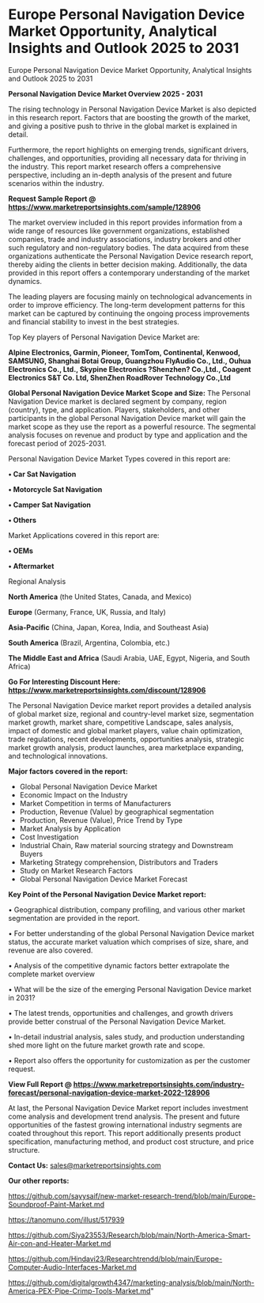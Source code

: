 # Europe Personal Navigation Device Market Opportunity, Analytical Insights and Outlook 2025 to 2031
Europe Personal Navigation Device Market Opportunity, Analytical Insights and Outlook 2025 to 2031

<Strong> Personal Navigation Device Market Overview 2025 - 2031</strong>

The rising technology in Personal Navigation Device Market is also depicted in this research report. Factors that are boosting the growth of the market, and giving a positive push to thrive in the global market is explained in detail.

Furthermore, the report highlights on emerging trends, significant drivers, challenges, and opportunities, providing all necessary data for thriving in the industry. This report market research offers a comprehensive perspective, including an in-depth analysis of the present and future scenarios within the industry.

<strong>Request Sample Report @ <a href=https://www.marketreportsinsights.com/sample/128906>https://www.marketreportsinsights.com/sample/128906</a></strong>

The market overview included in this report provides information from a wide range of resources like government organizations, established companies, trade and industry associations, industry brokers and other such regulatory and non-regulatory bodies. The data acquired from these organizations authenticate the Personal Navigation Device research report, thereby aiding the clients in better decision making. Additionally, the data provided in this report offers a contemporary understanding of the market dynamics.

The leading players are focusing mainly on technological advancements in order to improve efficiency. The long-term development patterns for this market can be captured by continuing the ongoing process improvements and financial stability to invest in the best strategies.

Top Key players of Personal Navigation Device Market are:

<strong>Alpine Electronics, Garmin, Pioneer, TomTom, Continental, Kenwood, SAMSUNG, Shanghai Botai Group, Guangzhou FlyAudio Co., Ltd., Ouhua Electronics Co., Ltd., Skypine Electronics ?Shenzhen? Co.,Ltd., Coagent Electronics S&T Co. Ltd, ShenZhen RoadRover Technology Co.,Ltd</strong>

<strong><b>Global Personal Navigation Device Market Scope and Size:</b></strong>
The Personal Navigation Device market is declared segment by company, region (country), type, and application. Players, stakeholders, and other participants in the global Personal Navigation Device market will gain the market scope as they use the report as a powerful resource. The segmental analysis focuses on revenue and product by type and application and the forecast period of 2025-2031.

Personal Navigation Device Market Types covered in this report are:

<strong>• Car Sat Navigation

• Motorcycle Sat Navigation

• Camper Sat Navigation

• Others</strong>

Market Applications covered in this report are:

<strong>• OEMs

• Aftermarket</strong> 

Regional Analysis

<strong>North America</strong> (the United States, Canada, and Mexico)

<strong>Europe</strong> (Germany, France, UK, Russia, and Italy)

<strong>Asia-Pacific</strong> (China, Japan, Korea, India, and Southeast Asia)

<strong>South America</strong> (Brazil, Argentina, Colombia, etc.)

<strong>The Middle East and Africa</strong> (Saudi Arabia, UAE, Egypt, Nigeria, and South Africa)

<strong>Go For Interesting Discount Here: <a href=https://www.marketreportsinsights.com/discount/128906>https://www.marketreportsinsights.com/discount/128906</a></strong>

The Personal Navigation Device market report provides a detailed analysis of global market size, regional and country-level market size, segmentation market growth, market share, competitive Landscape, sales analysis, impact of domestic and global market players, value chain optimization, trade regulations, recent developments, opportunities analysis, strategic market growth analysis, product launches, area marketplace expanding, and technological innovations.

<strong><b>Major factors covered in the report:</b></strong>
<ul>
  <li>Global Personal Navigation Device Market </li>
  <li>Economic Impact on the Industry</li>
  <li>Market Competition in terms of Manufacturers</li>
  <li>Production, Revenue (Value) by geographical segmentation</li>
  <li>Production, Revenue (Value), Price Trend by Type</li>
  <li>Market Analysis by Application</li>
  <li>Cost Investigation</li>
  <li>Industrial Chain, Raw material sourcing strategy and Downstream Buyers</li>
  <li>Marketing Strategy comprehension, Distributors and Traders</li>
  <li>Study on Market Research Factors</li>
  <li>Global Personal Navigation Device Market Forecast</li>
</ul>

<strong><b>Key Point of the Personal Navigation Device Market report:</b></strong>

• Geographical distribution, company profiling, and various other market segmentation are provided in the report.

• For better understanding of the global Personal Navigation Device market status, the accurate market valuation which comprises of size, share, and revenue are also covered.

• Analysis of the competitive dynamic factors better extrapolate the complete market overview

• What will be the size of the emerging Personal Navigation Device market in 2031?

• The latest trends, opportunities and challenges, and growth drivers provide better construal of the Personal Navigation Device Market.

• In-detail industrial analysis, sales study, and production understanding shed more light on the future market growth rate and scope.

• Report also offers the opportunity for customization as per the customer request.

<strong><b>View Full Report @ <a href=https://www.marketreportsinsights.com/industry-forecast/personal-navigation-device-market-2022-128906>https://www.marketreportsinsights.com/industry-forecast/personal-navigation-device-market-2022-128906</a></b></strong>


At last, the Personal Navigation Device Market report includes investment come analysis and development trend analysis. The present and future opportunities of the fastest growing international industry segments are coated throughout this report. This report additionally presents product specification, manufacturing method, and product cost structure, and price structure.

<strong>Contact Us:</strong>
sales@marketreportsinsights.com

<strong>Our other reports:</strong>

<a href=https://github.com/sayysaif/new-market-research-trend/blob/main/Europe-Soundproof-Paint-Market.md>https://github.com/sayysaif/new-market-research-trend/blob/main/Europe-Soundproof-Paint-Market.md</a>

<a href=https://tanomuno.com/illust/517939>https://tanomuno.com/illust/517939</a>

<a href=https://github.com/Siya23553/Research/blob/main/North-America-Smart-Air-con-and-Heater-Market.md>https://github.com/Siya23553/Research/blob/main/North-America-Smart-Air-con-and-Heater-Market.md</a>

<a href=https://github.com/Hindavi23/Researchtrendd/blob/main/Europe-Computer-Audio-Interfaces-Market.md>https://github.com/Hindavi23/Researchtrendd/blob/main/Europe-Computer-Audio-Interfaces-Market.md</a>

<a href=https://github.com/digitalgrowth4347/marketing-analysis/blob/main/North-America-PEX-Pipe-Crimp-Tools-Market.md>https://github.com/digitalgrowth4347/marketing-analysis/blob/main/North-America-PEX-Pipe-Crimp-Tools-Market.md</a>"
